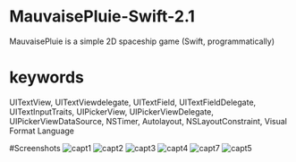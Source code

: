 # MauvaisePluie-Swift-2.1
MauvaisePluie is a simple 2D spaceship game (Swift, programmatically)

# keywords

UITextView, UITextViewdelegate, UITextField, UITextFieldDelegate, UITextInputTraits, UIPickerView, UIPickerViewDelegate, UIPickerViewDataSource, NSTimer, Autolayout, NSLayoutConstraint, Visual Format Language

#Screenshots
![capt1](https://cloud.githubusercontent.com/assets/13332603/12010915/9506a4bc-acba-11e5-8370-fbb747413ede.png)
![capt2](https://cloud.githubusercontent.com/assets/13332603/12010916/96abe58e-acba-11e5-80c6-87f881336e5f.png)
![capt3](https://cloud.githubusercontent.com/assets/13332603/12010918/9825a1de-acba-11e5-8692-5a8283e7c09a.png)
![capt4](https://cloud.githubusercontent.com/assets/13332603/12010919/99e70d14-acba-11e5-8bbc-87c82c81c785.png)
![capt7](https://cloud.githubusercontent.com/assets/13332603/12010921/a06e921a-acba-11e5-9ad3-a4af66d4e8ba.png)
![capt5](https://cloud.githubusercontent.com/assets/13332603/12010920/9c74c616-acba-11e5-9f5d-9492749e6c9b.png)

